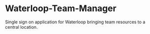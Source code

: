 # Waterloop-Team-Manager
Single sign on application for Waterloop bringing team resources to a central location.
